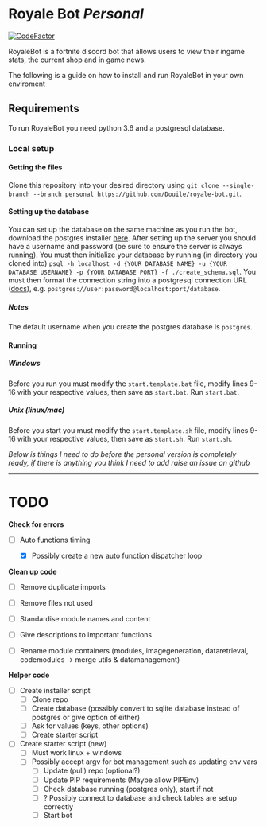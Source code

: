 # Royale Bot _Personal_
[![CodeFactor](https://www.codefactor.io/repository/github/douile/royale-bot/badge/personal)](https://www.codefactor.io/repository/github/douile/royale-bot/overview/personal)

RoyaleBot is a fortnite discord bot that allows users to view their ingame stats, the current shop and in game news.

The following is a guide on how to install and run RoyaleBot in your own enviroment

## Requirements
To run RoyaleBot you need python 3.6 and a postgresql database.

### Local setup
#### Getting the files
Clone this repository into your desired directory using `git clone --single-branch --branch personal https://github.com/Douile/royale-bot.git`.
####  Setting up the database
You can set up the database on the same machine as you run the bot, download the postgres installer [here](https://www.postgresql.org/download/). After setting up the server you should have a username and password (be sure to ensure the server is always running). You must then initialize your database by running (in directory you cloned into) `psql -h localhost -d {YOUR DATABASE NAME} -u {YOUR DATABASE USERNAME} -p {YOUR DATABASE PORT} -f ./create_schema.sql`. You must then format the connection string into a postgresql connection URL ([docs](https://www.postgresql.org/docs/current/libpq-connect.html#LIBPQ-CONNSTRING)), e.g. `postgres://user:password@localhost:port/database`.

##### _Notes_

The default username when you create the postgres database is `postgres`.
#### Running
##### Windows
Before you run you must modify the `start.template.bat` file, modify lines 9-16 with your respective values, then save as `start.bat`. Run `start.bat`.
##### Unix (linux/mac)
Before you start you must modify the `start.template.sh` file, modify lines 9-16 with your respective values, then save as `start.sh`. Run `start.sh`.

_Below is things I need to do before the personal version is completely ready, if there is anything you think I need to add raise an issue on github_


---
# TODO

**Check for errors**
 - [ ] Auto functions timing
   + [x] Possibly create a new auto function dispatcher loop


 **Clean up code**
  - [ ] Remove duplicate imports
  - [ ] Remove files not used
  - [ ] Standardise module names and content
  - [ ] Give descriptions to important functions
  - [ ] Rename module containers (modules, imagegeneration, dataretrieval, codemodules -> merge utils & datamanagement)


**Helper code**
  - [ ] Create installer script
    + [ ] Clone repo
    + [ ] Create database (possibly convert to sqlite database instead of postgres or give option of either)
    + [ ] Ask for values (keys, other options)
    + [ ] Create starter script
  - [ ] Create starter script (new)
    + [ ] Must work linux + windows
    + [ ] Possibly accept argv for bot management such as updating env vars
      + [ ] Update (pull) repo (optional?)
      + [ ] Update PIP requirements (Maybe allow PIPEnv)
      + [ ] Check database running (postgres only), start if not
      + [ ] ? Possibly connect to database and check tables are setup correctly
      + [ ] Start bot
